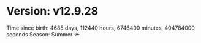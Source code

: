# Version: v12.9.28
Time since birth: 4685 days, 112440 hours, 6746400 minutes, 404784000 seconds
Season: Summer ☀️
